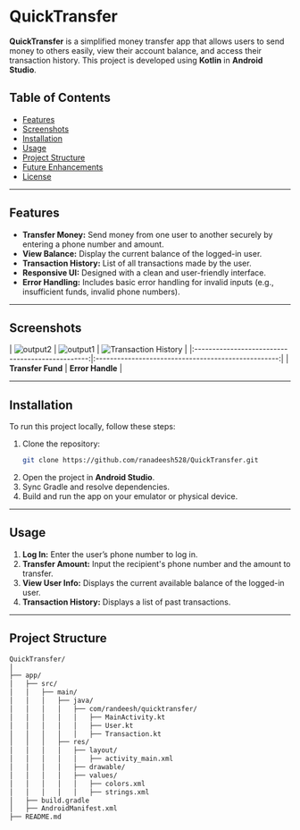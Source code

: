 # QuickTransfer

**QuickTransfer** is a simplified money transfer app that allows users to send money to others easily, view their account balance, and access their transaction history. This project is developed using **Kotlin** in **Android Studio**.

## Table of Contents

- [Features](#features)
- [Screenshots](#screenshots)
- [Installation](#installation)
- [Usage](#usage)
- [Project Structure](#project-structure)
- [Future Enhancements](#future-enhancements)
- [License](#license)

---

## Features

- **Transfer Money:** Send money from one user to another securely by entering a phone number and amount.
- **View Balance:** Display the current balance of the logged-in user.
- **Transaction History:** List of all transactions made by the user.
- **Responsive UI:** Designed with a clean and user-friendly interface.
- **Error Handling:** Includes basic error handling for invalid inputs (e.g., insufficient funds, invalid phone numbers).

---

## Screenshots


| ![output2](https://github.com/user-attachments/assets/d1c5e6b5-a7a4-479d-8017-0a741c05b8d3) | ![output1](https://github.com/user-attachments/assets/4016fd96-41f2-4a3a-9122-0f8b357f6885)  | ![Transaction History](https://via.placeholder.com/150) |
|:------------------------------------------------:|:---------------------------------------------------:|
| **Transfer Fund**                                       |    **Error Handle**                               |

---

## Installation

To run this project locally, follow these steps:

1. Clone the repository:
    ```bash
    git clone https://github.com/ranadeesh528/QuickTransfer.git
    ```
2. Open the project in **Android Studio**.
3. Sync Gradle and resolve dependencies.
4. Build and run the app on your emulator or physical device.

---

## Usage

1. **Log In:** Enter the user’s phone number to log in.
2. **Transfer Amount:** Input the recipient's phone number and the amount to transfer.
3. **View User Info:** Displays the current available balance of the logged-in user.
4. **Transaction History:** Displays a list of past transactions.

---

## Project Structure

```bash
QuickTransfer/
│
├── app/
│   ├── src/
│   │   ├── main/
│   │   │   ├── java/
│   │   │   │   ├── com/randeesh/quicktransfer/
│   │   │   │   │   ├── MainActivity.kt
│   │   │   │   │   ├── User.kt
│   │   │   │   │   ├── Transaction.kt
│   │   │   ├── res/
│   │   │   │   ├── layout/
│   │   │   │   │   ├── activity_main.xml
│   │   │   │   ├── drawable/
│   │   │   │   ├── values/
│   │   │   │   │   ├── colors.xml
│   │   │   │   │   ├── strings.xml
│   ├── build.gradle
│   ├── AndroidManifest.xml
├── README.md
